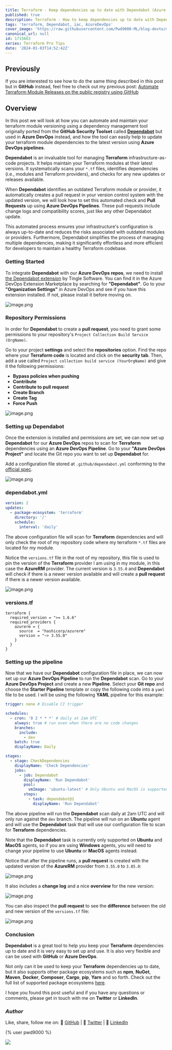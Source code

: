 ```yaml
---
title: Terraform - Keep dependencies up to date with Dependabot (Azure DevOps version)
published: true
description: Terraform - How to keep dependencies up to date with Dependabot and Azure DevOps
tags: 'terraform, Dependabot, iac, AzureDevOps'
cover_image: 'https://raw.githubusercontent.com/Pwd9000-ML/blog-devto/main/posts/2024/DevOps-Terraform-Dependabot-Ado/assets/main-tf-tips.png'
canonical_url: null
id: 1715663
series: Terraform Pro Tips
date: '2024-01-03T14:52:42Z'
---
```


## Previously

If you are interested to see how to do the same thing described in this post but in **GitHub** instead, feel free to check out my previous post: [Automate Terraform Module Releases on the public registry using GitHub](https://dev.to/pwd9000/automate-terraform-module-releases-on-the-public-registry-using-github-4775)

## Overview

In this post we will look at how you can automate and maintain your terraform module versioning using a dependency management tool originally ported from the **GitHub Security Toolset** called **[Dependabot](https://marketplace.visualstudio.com/items?itemName=tingle-software.dependabot)** but used in **Azure DevOps** instead, and how the tool can easily help to update your terraform module dependencies to the latest version using **Azure DevOps pipelines**.

**Dependabot** is an invaluable tool for managing **Terraform** infrastructure-as-code projects. It helps maintain your Terraform modules at their latest versions. It systematically scans your `*.tf` files, identifies dependencies (i.e., modules and Terraform providers), and checks for any new updates or releases available.

When **Dependabot** identifies an outdated Terraform module or provider, it automatically creates a pull request in your version control system with the updated version, we will look how to set this automated check and **Pull Requests** up using **Azure DevOps Pipelines**. These pull requests include change logs and compatibility scores, just like any other Dependabot update.

This automated process ensures your infrastructure's configuration is always up-to-date and reduces the risks associated with outdated modules or providers. Furthermore, Dependabot simplifies the process of managing multiple dependencies, making it significantly effortless and more efficient for developers to maintain a healthy Terraform codebase.

### Getting Started

To integrate **Dependabot** with our **Azure DevOps repos**, we need to install [the Dependabot extension](https://marketplace.visualstudio.com/items?itemName=tingle-software.dependabot) by Tingle Software. You can find it in the Azure DevOps Extension Marketplace by searching for **"Dependabot"**. Go to your **"Organization Settings"** in Azure DevOps and see if you have this extension installed. If not, please install it before moving on.

![image.png](https://raw.githubusercontent.com/Pwd9000-ML/blog-devto/main/posts/2024/DevOps-Terraform-Dependabot-Ado/assets/market.png)

### Repository Permissions

In order for **Dependabot** to create a **pull request**, you need to grant some permissions to your repository's `Project Collection Build Service (OrgName)`.

Go to your project **settings** and select the **repositories** option. Find the repo where your **Terraform code** is located and click on the **security tab**. Then, add a use called `Project collection build service (YourOrgName)` and give it the following permissions:

- **Bypass policies when pushing**
- **Contribute**
- **Contribute to pull request**
- **Create Branch**
- **Create Tag**
- **Force Push**

![image.png](https://raw.githubusercontent.com/Pwd9000-ML/blog-devto/main/posts/2024/DevOps-Terraform-Dependabot-Ado/assets/permission.png)

### Setting up Dependabot

Once the extension is installed and permissions are set, we can now set up **Dependabot** for our **Azure DevOps** repos to scan for **Terraform** dependencies using an **Azure DevOps Pipeline**. Go to your **"Azure DevOps Project"** and locate the Git repo you want to set up **Dependabot** for.

Add a configuration file stored at `.github/dependabot.yml` conforming to the [official spec](https://docs.github.com/en/code-security/dependabot/dependabot-version-updates/configuration-options-for-the-dependabot.yml-file).

![image.png](https://raw.githubusercontent.com/Pwd9000-ML/blog-devto/main/posts/2024/DevOps-Terraform-Dependabot-Ado/assets/dep.png)

### dependabot.yml

```yaml
version: 2
updates:
  - package-ecosystem: 'terraform'
    directory: '/'
    schedule:
      interval: 'daily'
```

The above configuration file will scan for **Terraform** dependencies and will only check the root of my repository code where my terraform `*.tf` files are located for my module.

Notice the `versions.tf` file in the root of my repository, this file is used to pin the version of the **Terraform** provider I am using in my module, in this case the **AzureRM** provider. The current version is `3.55.0` and **Dependabot** will check if there is a newer version available and will create a **pull request** if there is a newer version available.

![image.png](https://raw.githubusercontent.com/Pwd9000-ML/blog-devto/main/posts/2024/DevOps-Terraform-Dependabot-Ado/assets/version.png)

### versions.tf

```hcl
terraform {
  required_version = ">= 1.6.6"
  required_providers {
    azurerm = {
      source  = "hashicorp/azurerm"
      version = "~> 3.55.0"
    }
  }
}
```

### Setting up the pipeline

Now that we have our **Dependabot** configuration file in place, we can now set up our **Azure DevOps Pipeline** to run the **Dependabot** scan. Go to your **Azure DevOps Project** and create a new **Pipeline**. Select your **Git repo** and choose the **Starter Pipeline** template or copy the following code into a `yaml` file to be used. I will be using the following **YAML** pipeline for this example:

```yaml
trigger: none # Disable CI trigger

schedules:
  - cron: '0 2 * * *' # daily at 2am UTC
    always: true # run even when there are no code changes
    branches:
      include:
        - dev
    batch: true
    displayName: Daily

stages:
  - stage: CheckDependencies
    displayName: 'Check Dependencies'
    jobs:
      - job: Dependabot
        displayName: 'Run Dependabot'
        pool:
          vmImage: 'ubuntu-latest' # Only Ubuntu and MacOS is supported at this time
        steps:
          - task: dependabot@1
            displayName: 'Run Dependabot'
```

The above pipeline will run the **Dependabot** scan daily at 2am UTC and will only run against the `dev` branch. The pipeline will run on an **Ubuntu** agent and will use the **Dependabot** task that will use our configuration file to scan for **Terraform** dependencies.

Note that the **Dependabot** task is currently only supported on **Ubuntu** and **MacOS** agents, so if you are using **Windows** agents, you will need to change your pipeline to use **Ubuntu** or **MacOS** agents instead.

Notice that after the pipeline runs, a **pull request** is created with the updated version of the **AzureRM** provider from `3.55.0` to `3.85.0`:

![image.png](https://raw.githubusercontent.com/Pwd9000-ML/blog-devto/main/posts/2024/DevOps-Terraform-Dependabot-Ado/assets/pr.png)

It also includes a **change log** and a nice **overview** for the new version:

![image.png](https://raw.githubusercontent.com/Pwd9000-ML/blog-devto/main/posts/2024/DevOps-Terraform-Dependabot-Ado/assets/overview.png)

You can also inspect the **pull request** to see the **difference** between the old and new version of the `versions.tf` file:

![image.png](https://raw.githubusercontent.com/Pwd9000-ML/blog-devto/main/posts/2024/DevOps-Terraform-Dependabot-Ado/assets/diff2.png)

### Conclusion

**Dependabot** is a great tool to help you keep your **Terraform** dependencies up to date and it is very easy to set up and use. It is also very flexible and can be used with **GitHub** or **Azure DevOps**.

Not only can it be used to keep your **Terraform** dependencies up to date, but it also supports other package ecosystems such as **npm**, **NuGet**, **Maven**, **Docker**, **Composer**, **Cargo**, **pip**, **Yarn** and so forth. Check out the full list of supported package ecosystems [here](https://docs.github.com/en/code-security/dependabot/dependabot-version-updates/configuration-options-for-the-dependabot.yml-file#package-ecosystem).

I hope you found this post useful and if you have any questions or comments, please get in touch with me on **Twitter** or **LinkedIn**.

### _Author_

Like, share, follow me on: :octopus: [GitHub](https://github.com/Pwd9000-ML) | :penguin: [Twitter](https://twitter.com/pwd9000) | :space_invader: [LinkedIn](https://www.linkedin.com/in/marcel-l-61b0a96b/)

{% user pwd9000 %}

<a href="https://www.buymeacoffee.com/pwd9000"><img src="https://img.buymeacoffee.com/button-api/?text=Buy me a coffee&emoji=&slug=pwd9000&button_colour=FFDD00&font_colour=000000&font_family=Cookie&outline_colour=000000&coffee_colour=ffffff"></a>

